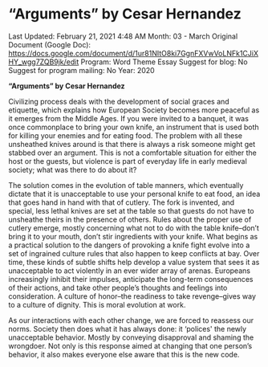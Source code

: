 # “Arguments” by Cesar Hernandez

Last Updated: February 21, 2021 4:48 AM
Month: 03 - March
Original Document (Google Doc): https://docs.google.com/document/d/1ur81NItO8ki7GgnFXVwVoLNFk1CJiXHY_wgg7ZQB9jk/edit
Program: Word Theme Essay
Suggest for blog: No
Suggest for program mailing: No
Year: 2020

**“Arguments” by Cesar Hernandez**

Civilizing process deals with the development of social graces and etiquette, which explains how European Society becomes more peaceful as it emerges from the Middle Ages. If you were invited to a banquet, it was once commonplace to bring your own knife, an instrument that is used both for killing your enemies and for eating food. The problem with all these unsheathed knives around is that there is always a risk someone might get stabbed over an argument. This is not a comfortable situation for either the host or the guests, but violence is part of everyday life in early medieval society; what was there to do about it?

The solution comes in the evolution of table manners, which eventually dictate that it is unacceptable to use your personal knife to eat food, an idea that goes hand in hand with that of cutlery. The fork is invented, and special, less lethal knives are set at the table so that guests do not have to unsheathe theirs in the presence of others. Rules about the proper use of cutlery emerge, mostly concerning what not to do with the table knife–don’t bring it to your mouth, don’t stir ingredients with your knife. What begins as a practical solution to the dangers of provoking a knife fight evolve into a set of ingrained culture rules that also happen to keep conflicts at bay. Over time, these kinds of subtle shifts help develop a value system that sees it as unacceptable to act violently in an ever wider array of arenas. Europeans increasingly inhibit their impulses, anticipate the long-term consequences of their actions, and take other people’s thoughts and feelings into consideration. A culture of honor–the readiness to take revenge–gives way to a culture of dignity. This is moral evolution at work.

As our interactions with each other change, we are forced to reassess our norms. Society then does what it has always done: it ‘polices' the newly unacceptable behavior. Mostly by conveying disapproval and shaming the wrongdoer. Not only is this response aimed at changing that one person’s behavior, it also makes everyone else aware that this is the new code.
